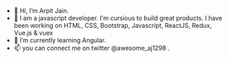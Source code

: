 - 👋 Hi, I’m Arpit Jain.
- 👀 I am a javascript developer. I'm cursious to build great products. I have been working on HTML, CSS, Bootstrap, Javascript, ReactJS, Redux, Vue.js & vuex
- 🌱 I’m currently learning Angular.
- 📫 you can connect me on twitter @awesome_aj1298 . 

<!---
geek-aj/geek-aj is a ✨ special ✨ repository because its `README.md` (this file) appears on your GitHub profile.
You can click the Preview link to take a look at your changes.
--->
